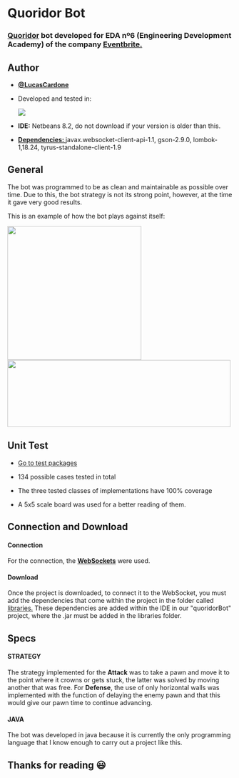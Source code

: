 <h1>Quoridor Bot</h1>
<h3><a href = "https://es.wikipedia.org/wiki/Quoridor">Quoridor</a> bot developed for EDA nº6 (Engineering Development Academy) of the company <a href="https://es.wikipedia.org/wiki/Eventbrite">Eventbrite.</a></h3>

<h2>Author</h2>
<div>
   <ul>
      <li><p><a href = "https://github.com/lucascardone"><b>@LucasCardone</b></a></p></li>
      <li><p>Developed and tested in: </p><img align = "auto" src = "https://img.shields.io/badge/Java-ED8B00?style=for-the-badge&logo=java&logoColor=white"></li>
      <li><p><b>IDE:</b> Netbeans 8.2, do not download if your version is older than this.</p></li>
      <li><p><a href = "https://github.com/lucascardone/EDA_Challenge/tree/master/libraries"><b>Dependencies: </b></a>javax.websocket-client-api-1.1, gson-2.9.0, lombok-1,18.24, tyrus-standalone-client-1.9</p></li>
   </ul>   
</div>

<h2>General</h2>

<p>
   The bot was programmed to be as clean and maintainable as possible over time. Due to this, the bot strategy is not its strong point, however, at the time it gave very good results.
</p>
<p>
   This is an example of how the bot plays against itself:
</p>   
<div style="display: inline_block">
  <img align = "auto" height="300" width= "300" src="https://user-images.githubusercontent.com/89162737/170126118-2f98b09c-070f-4e05-83b2-f324937db91f.gif"/>
  <img align = "top" height="150" width= "500" src="https://github-readme-stats.vercel.app/api/top-langs/?username=lucascardone&layout=compact&langs_count=7&theme=dark"/>
</div>

<h2>Unit Test</h2>
<ul>
   <li><p><a href = "https://github.com/lucascardone/EDA_Challenge/tree/master/test/test">Go to test packages</a></p></li>
   <li><p>134 possible cases tested in total</p></li>
   <li><p>The three tested classes of implementations have 100% coverage</p></li>
   <li><p>A 5x5 scale board was used for a better reading of them.</p></li>
</ul>   

<h2>Connection and Download</h2>

<div>
   <h4>Connection</h4>
   <p>For the connection, the <a href = "https://es.wikipedia.org/wiki/WebSocket"><b>WebSockets</b></a> were used.</p>
   <h4>Download</h4>
   <p>Once the project is downloaded, to connect it to the WebSocket, you must add the dependencies that come within the project in the folder called <a href = "https://github.com/lucascardone/EDA_Challenge/tree/master/libraries">libraries.</a> These dependencies are added within the IDE in our "quoridorBot" project, where the .jar must be added in the libraries folder.</p>
</div>   

<h2>Specs</h2>

<div>
   <h4>STRATEGY</h4>
   <p>The strategy implemented for the <b>Attack</b> was to take a pawn and move it to the point where it crowns or gets stuck, the latter was solved by moving another that was free. For <b>Defense</b>, the use of only horizontal walls was implemented with the function of delaying the enemy pawn and that this would give our pawn time to continue advancing.</p>
   <h4>JAVA</h4>
   <p>The bot was developed in java because it is currently the only programming language that I know enough to carry out a project like this.</p>
</div>

<h2>Thanks for reading 😃</h2>
<imgh width = "50px" src = "https://img.shields.io/github/watchers/{lucascardone}/{EDA_Challenge}.svg"></img>
